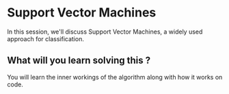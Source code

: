 # Support Vector Machines

In this session, we'll discuss Support Vector Machines, a widely used approach for classification.


## What will you learn solving this ?

You will learn the inner workings of the algorithm along with how it works on code.
